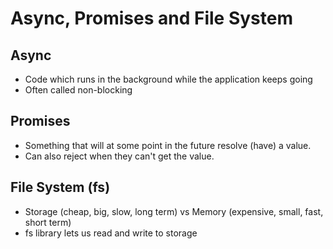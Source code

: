 # Async, Promises and File System

## Async
- Code which runs in the background while the application keeps going
- Often called non-blocking 

## Promises
- Something that will at some point in the future resolve (have) a value.
- Can also reject when they can't get the value.

## File System (fs)
- Storage (cheap, big, slow, long term) vs Memory (expensive, small, fast, short term)
- fs library lets us read and write to storage
